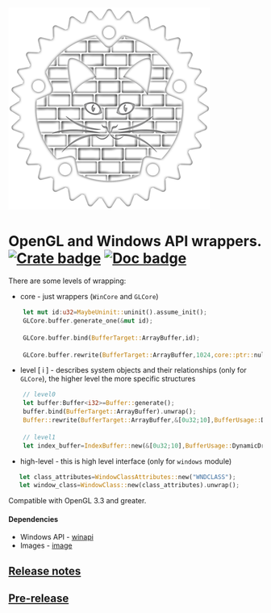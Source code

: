 # ![logo](https://github.com/Clomance/CatEngine/raw/master/basement/logo_400x400.png)

# OpenGL and Windows API wrappers. [![Crate badge]][crates.io] [![Doc badge]][doc.rs]

[Crate badge]:https://img.shields.io/crates/v/cat_engine_basement.svg
[crates.io]:https://crates.io/crates/cat_engine_basement

[Doc badge]:https://img.shields.io/badge/documentation-doc.rs-green
[doc.rs]:https://docs.rs/cat_engine_basement/


There are some levels of wrapping:
 - core - just wrappers (`WinCore` and `GLCore`)
```rust
    let mut id:u32=MaybeUninit::uninit().assume_init();
    GLCore.buffer.generate_one(&mut id);

    GLCore.buffer.bind(BufferTarget::ArrayBuffer,id);

    GLCore.buffer.rewrite(BufferTarget::ArrayBuffer,1024,core::ptr::null(),BufferUsage::DynamicDraw);
```

 - level [ i ] - describes system objects and their relationships (only for `GLCore`), the higher level the more specific structures
```rust
    // level0
    let buffer:Buffer<i32>=Buffer::generate();
    buffer.bind(BufferTarget::ArrayBuffer).unwrap();
    Buffer::rewrite(BufferTarget::ArrayBuffer,&[0u32;10],BufferUsage::DynamicDraw).unwrap();

    // level1
    let index_buffer=IndexBuffer::new(&[0u32;10],BufferUsage::DynamicDraw).unwrap();
```
 - high-level - this is high level interface (only for `windows` module)
 ```rust
    let class_attributes=WindowClassAttributes::new("WNDCLASS");
    let window_class=WindowClass::new(class_attributes).unwrap();
 ```


Compatible with OpenGL 3.3 and greater.

#### Dependencies
 - Windows API - [winapi](https://github.com/retep998/winapi-rs)
 - Images - [image](https://github.com/image-rs/image)


## [Release notes](RELEASE-NOTES.MD)

## [Pre-release](https://github.com/Clomance/CatEngine/tree/pre-release)
